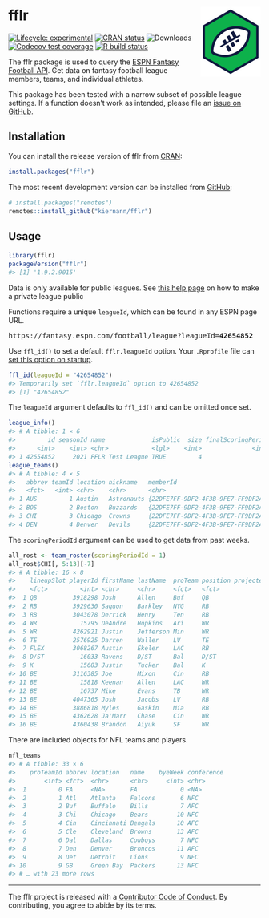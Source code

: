 
<!-- README.md is generated from README.Rmd. Please edit that file -->

# fflr <img src="man/figures/logo.png" align="right" width="120" />

<!-- badges: start -->

[![Lifecycle:
experimental](https://img.shields.io/badge/lifecycle-maturing-blue.svg)](https://lifecycle.r-lib.org/articles/stages.html)
[![CRAN
status](https://www.r-pkg.org/badges/version/fflr)](https://CRAN.R-project.org/package=fflr)
![Downloads](https://cranlogs.r-pkg.org/badges/grand-total/fflr)
[![Codecov test
coverage](https://codecov.io/gh/kiernann/fflr/branch/master/graph/badge.svg)](https://app.codecov.io/gh/kiernann/fflr?branch=master)
[![R build
status](https://github.com/kiernann/fflr/workflows/R-CMD-check/badge.svg)](https://github.com/kiernann/fflr/actions)
<!-- badges: end -->

The fflr package is used to query the [ESPN Fantasy Football
API](https://fantasy.espn.com/apis/v3/games/ffl/). Get data on fantasy
football league members, teams, and individual athletes.

This package has been tested with a narrow subset of possible league
settings. If a function doesn’t work as intended, please file an [issue
on GitHub](https://github.com/kiernann/fflr/issues).

## Installation

You can install the release version of fflr from
[CRAN](https://cran.r-project.org/package=fflr):

``` r
install.packages("fflr")
```

The most recent development version can be installed from
[GitHub](https://github.com/kiernann/fflr):

``` r
# install.packages("remotes")
remotes::install_github("kiernann/fflr")
```

## Usage

``` r
library(fflr)
packageVersion("fflr")
#> [1] '1.9.2.9015'
```

Data is only available for public leagues. See [this help
page](https://support.espn.com/hc/en-us/articles/360000064451-Making-a-Private-League-Viewable-to-the-Public)
on how to make a private league public

Functions require a unique `leagueId`, which can be found in any ESPN
page URL.

<pre>https://fantasy.espn.com/football/league?leagueId=<b>42654852</b></pre>

Use `ffl_id()` to set a default `fflr.leagueId` option. Your `.Rprofile`
file can [set this option on
startup](https://support.rstudio.com/hc/en-us/articles/360047157094-Managing-R-with-Rprofile-Renviron-Rprofile-site-Renviron-site-rsession-conf-and-repos-conf).

``` r
ffl_id(leagueId = "42654852")
#> Temporarily set `fflr.leagueId` option to 42654852
#> [1] "42654852"
```

The `leagueId` argument defaults to `ffl_id()` and can be omitted once
set.

``` r
league_info()
#> # A tibble: 1 × 6
#>         id seasonId name             isPublic  size finalScoringPeriod
#>      <int>    <int> <chr>            <lgl>    <int>              <int>
#> 1 42654852     2021 FFLR Test League TRUE         4                 17
league_teams()
#> # A tibble: 4 × 5
#>   abbrev teamId location nickname   memberId                              
#>   <fct>   <int> <chr>    <chr>      <chr>                                 
#> 1 AUS         1 Austin   Astronauts {22DFE7FF-9DF2-4F3B-9FE7-FF9DF2AF3BD2}
#> 2 BOS         2 Boston   Buzzards   {22DFE7FF-9DF2-4F3B-9FE7-FF9DF2AF3BD2}
#> 3 CHI         3 Chicago  Crowns     {22DFE7FF-9DF2-4F3B-9FE7-FF9DF2AF3BD2}
#> 4 DEN         4 Denver   Devils     {22DFE7FF-9DF2-4F3B-9FE7-FF9DF2AF3BD2}
```

The `scoringPeriodId` argument can be used to get data from past weeks.

``` r
all_rost <- team_roster(scoringPeriodId = 1)
all_rost$CHI[, 5:13][-7]
#> # A tibble: 16 × 8
#>    lineupSlot playerId firstName lastName  proTeam position projectedScore actualScore
#>    <fct>         <int> <chr>     <chr>     <fct>   <fct>             <dbl>       <dbl>
#>  1 QB          3918298 Josh      Allen     Buf     QB                21.6         17.2
#>  2 RB          3929630 Saquon    Barkley   NYG     RB                13.8          3.7
#>  3 RB          3043078 Derrick   Henry     Ten     RB                17.3         10.7
#>  4 WR            15795 DeAndre   Hopkins   Ari     WR                17.8         26.3
#>  5 WR          4262921 Justin    Jefferson Min     WR                15.4         12.5
#>  6 TE          2576925 Darren    Waller    LV      TE                14.2         26.5
#>  7 FLEX        3068267 Austin    Ekeler    LAC     RB                15.0         11.7
#>  8 D/ST         -16033 Ravens    D/ST      Bal     D/ST               5.86        -1  
#>  9 K             15683 Justin    Tucker    Bal     K                  8.14        11  
#> 10 BE          3116385 Joe       Mixon     Cin     RB                14.6         25  
#> 11 BE            15818 Keenan    Allen     LAC     WR                14.8         19  
#> 12 BE            16737 Mike      Evans     TB      WR                15.0          5.4
#> 13 BE          4047365 Josh      Jacobs    LV      RB                13.1         17  
#> 14 BE          3886818 Myles     Gaskin    Mia     RB                10.9         12.6
#> 15 BE          4362628 Ja'Marr   Chase     Cin     WR                10.4         20.9
#> 16 BE          4360438 Brandon   Aiyuk     SF      WR                13.9          0
```

There are included objects for NFL teams and players.

``` r
nfl_teams
#> # A tibble: 33 × 6
#>    proTeamId abbrev location   name    byeWeek conference
#>        <int> <fct>  <chr>      <chr>     <int> <chr>     
#>  1         0 FA     <NA>       FA            0 <NA>      
#>  2         1 Atl    Atlanta    Falcons       6 NFC       
#>  3         2 Buf    Buffalo    Bills         7 AFC       
#>  4         3 Chi    Chicago    Bears        10 NFC       
#>  5         4 Cin    Cincinnati Bengals      10 AFC       
#>  6         5 Cle    Cleveland  Browns       13 AFC       
#>  7         6 Dal    Dallas     Cowboys       7 NFC       
#>  8         7 Den    Denver     Broncos      11 AFC       
#>  9         8 Det    Detroit    Lions         9 NFC       
#> 10         9 GB     Green Bay  Packers      13 NFC       
#> # … with 23 more rows
```

------------------------------------------------------------------------

The fflr project is released with a [Contributor Code of
Conduct](https://kiernann.com/fflr/CODE_OF_CONDUCT.html). By
contributing, you agree to abide by its terms.

<!-- refs: start -->
<!-- refs: end -->

